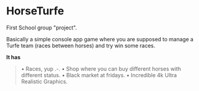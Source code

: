 # HorseTurfe

First School group "project".

Basically a simple console app game where you are supposed to manage a Turfe team (races between horses) and try win some races.

**It has**

> • Races, yup .-.
> • Shop where you can buy different horses with different status.
> • Black market at fridays.
> • Incredible 4k Ultra Realistic Graphics.
